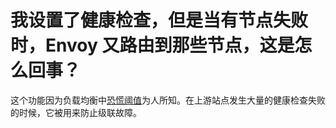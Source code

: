 # 我设置了健康检查，但是当有节点失败时，Envoy 又路由到那些节点，这是怎么回事？


这个功能因为负载均衡中[恐慌阈值](../intro/arch_overview/load_balancing.md#arch-overview-load-balancing-panic-threshold)为人所知。在上游站点发生大量的健康检查失败的时候，它被用来防止级联故障。